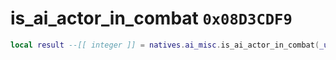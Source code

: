 # is_ai_actor_in_combat `0x08D3CDF9`

```lua
local result --[[ integer ]] = natives.ai_misc.is_ai_actor_in_combat(_unk0 --[[ integer ]])
```